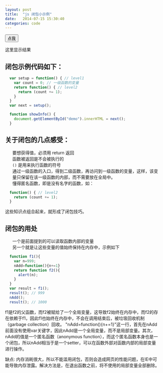 ```yaml
---
layout: post
title:  "js 闭包小示例"
date:   2014-07-15 15:30:40
categories: code
---
```


<style>
  li {list-style: none;}
</style>
  


<button class="clickme" onclick="showInfo()">点我</button>
<p id="demo">这里显示结果</p>

<script type="text/javascript">
  var setup = function() { // level1
    var count = 0; // 一级函数的变量
    return function() { // level2
      return (count += 1);
    }
  }
  var next = setup();

  function showInfo() {
    document.getElementById("demo").innerHTML = next();
  }
</script>


闭包示例代码如下：
--------------------

```js
  var setup = function() { // level1
    var count = 0; // 一级函数的变量
    return function() { // level2
      return (count += 1);
    }
  }
  var next = setup();

  function showInfo() {
    document.getElementById("demo").innerHTML = next();
  }
```

关于闭包的几点感受：
--------------------

1. 要想获得值，必须用 return 返回
2. 函数被返回是不会被执行的
3. `()` 是用来执行函数的符号
4. 通过一级函数的入口，得到二级函数，再访问到一级函数的变量，这样，该变量只保留在该一级函数的内部，而不需要放在全局中。
5. 懂得匿名函数，即是没有名字的函数，如：

```js
  function() { // level2
    return (count += 1);
  }
```

这些知识点组合起来，就形成了闭包技巧。


闭包的用处
--------------------------------------

1. 一个是前面提到的可以读取函数内部的变量
2. 另一个就是让这些变量的值始终保持在内存中，示例如下

```js
  function f1(){
    var n=999;
    nAdd=function(){n+=1}
    return function f2(){
      alert(n);
    }
  }
  var result = f1();
  result(); // 999
  nAdd();
  result(); // 1000
```

  f1是f2的父函数，而f2被赋给了一个全局变量，这导致f2始终在内存中，而f2的存在依赖于f1，因此f1也始终在内存中，不会在调用结束后，被垃圾回收机制（garbage collection）回收。
  "nAdd=function(){n+=1}"这一行，首先在nAdd前面没有使用var关键字，因此nAdd是一个全局变量，而不是局部变量。其次，nAdd的值是一个匿名函数（anonymous function），而这个匿名函数本身也是一个闭包，所以nAdd相当于是一个setter，可以在函数外部对函数内部的局部变量进行操作。
  

  缺点:
  内存消耗很大，所以不能滥用闭包，否则会造成网页的性能问题，在IE中可能导致内存泄露。解决方法是，在退出函数之前，将不使用的局部变量全部删除。

</body>
</html>